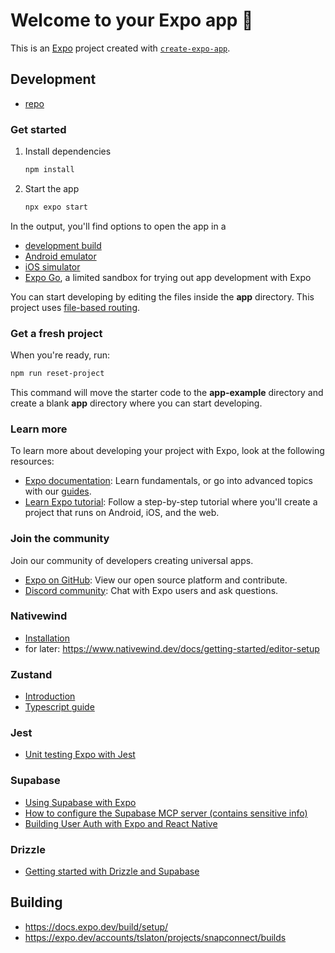 # Welcome to your Expo app 👋

This is an [Expo](https://expo.dev) project created with [`create-expo-app`](https://www.npmjs.com/package/create-expo-app).

## Development
- [repo](https://github.com/tslaton/gauntletai-snapconnect)

### Get started

1. Install dependencies

   ```bash
   npm install
   ```

2. Start the app

   ```bash
   npx expo start
   ```

In the output, you'll find options to open the app in a

- [development build](https://docs.expo.dev/develop/development-builds/introduction/)
- [Android emulator](https://docs.expo.dev/workflow/android-studio-emulator/)
- [iOS simulator](https://docs.expo.dev/workflow/ios-simulator/)
- [Expo Go](https://expo.dev/go), a limited sandbox for trying out app development with Expo

You can start developing by editing the files inside the **app** directory. This project uses [file-based routing](https://docs.expo.dev/router/introduction).

### Get a fresh project

When you're ready, run:

```bash
npm run reset-project
```

This command will move the starter code to the **app-example** directory and create a blank **app** directory where you can start developing.

### Learn more

To learn more about developing your project with Expo, look at the following resources:

- [Expo documentation](https://docs.expo.dev/): Learn fundamentals, or go into advanced topics with our [guides](https://docs.expo.dev/guides).
- [Learn Expo tutorial](https://docs.expo.dev/tutorial/introduction/): Follow a step-by-step tutorial where you'll create a project that runs on Android, iOS, and the web.

### Join the community

Join our community of developers creating universal apps.

- [Expo on GitHub](https://github.com/expo/expo): View our open source platform and contribute.
- [Discord community](https://chat.expo.dev): Chat with Expo users and ask questions.


### Nativewind

- [Installation](https://www.nativewind.dev/docs/getting-started/installation)
- for later: https://www.nativewind.dev/docs/getting-started/editor-setup

### Zustand

- [Introduction](https://zustand.docs.pmnd.rs/getting-started/introduction)
- [Typescript guide](https://github.com/pmndrs/zustand/blob/main/docs/guides/typescript.md)

### Jest

- [Unit testing Expo with Jest](https://docs.expo.dev/develop/unit-testing/)

### Supabase

- [Using Supabase with Expo](https://docs.expo.dev/guides/using-supabase/)
- [How to configure the Supabase MCP server (contains sensitive info)](https://supabase.com/docs/guides/getting-started/mcp)
- [Building User Auth with Expo and React Native](https://supabase.com/docs/guides/getting-started/tutorials/with-expo-react-native?utm_source=expo&utm_medium=referral&utm_term=expo-react-native&queryGroups=database-method&database-method=sql)


### Drizzle

- [Getting started with Drizzle and Supabase](https://orm.drizzle.team/docs/get-started/supabase-new)

## Building

- https://docs.expo.dev/build/setup/
- https://expo.dev/accounts/tslaton/projects/snapconnect/builds
